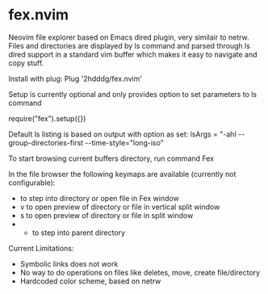 # fex.nvim
Neovim file explorer based on Emacs dired plugin, very similair to netrw.
Files and directories are displayed by ls command and parsed through ls dired support
in a standard vim buffer which makes it easy to navigate and copy stuff.

Install with plug:
  Plug '2hdddg/fex.nvim'

Setup is currently optional and only provides option to set parameters to ls command

require("fex").setup({})

Default ls listing is based on output with option as set:
    lsArgs = "-ahl --group-directories-first --time-style="long-iso"

To start browsing current buffers directory, run command Fex

In the file browser the following keymaps are available (currently not configurable):
* <CR> to step into directory or open file in Fex window
* v to open preview of directory or file in vertical split window
* s to open preview of directory or file in split window
* - to step into parent directory

Current Limitations:
* Symbolic links does not work
* No way to do operations on files like deletes, move, create file/directory
* Hardcoded color scheme, based on netrw
